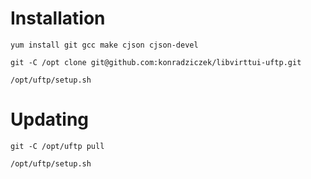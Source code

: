 # Installation
```
yum install git gcc make cjson cjson-devel

git -C /opt clone git@github.com:konradziczek/libvirttui-uftp.git

/opt/uftp/setup.sh
```


# Updating
```
git -C /opt/uftp pull

/opt/uftp/setup.sh
```
